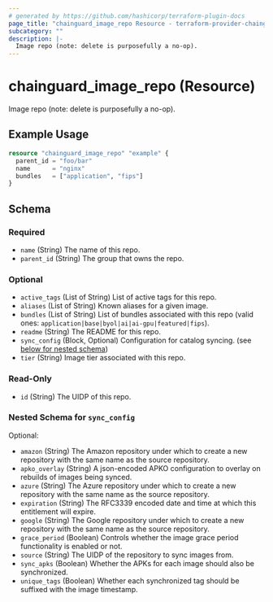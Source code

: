 ```yaml
---
# generated by https://github.com/hashicorp/terraform-plugin-docs
page_title: "chainguard_image_repo Resource - terraform-provider-chainguard"
subcategory: ""
description: |-
  Image repo (note: delete is purposefully a no-op).
---
```


# chainguard_image_repo (Resource)

Image repo (note: delete is purposefully a no-op).

## Example Usage

```terraform
resource "chainguard_image_repo" "example" {
  parent_id = "foo/bar"
  name      = "nginx"
  bundles   = ["application", "fips"]
}
```

<!-- schema generated by tfplugindocs -->
## Schema

### Required

- `name` (String) The name of this repo.
- `parent_id` (String) The group that owns the repo.

### Optional

- `active_tags` (List of String) List of active tags for this repo.
- `aliases` (List of String) Known aliases for a given image.
- `bundles` (List of String) List of bundles associated with this repo (valid ones: `application|base|byol|ai|ai-gpu|featured|fips`).
- `readme` (String) The README for this repo.
- `sync_config` (Block, Optional) Configuration for catalog syncing. (see [below for nested schema](#nestedblock--sync_config))
- `tier` (String) Image tier associated with this repo.

### Read-Only

- `id` (String) The UIDP of this repo.

<a id="nestedblock--sync_config"></a>
### Nested Schema for `sync_config`

Optional:

- `amazon` (String) The Amazon repository under which to create a new repository with the same name as the source repository.
- `apko_overlay` (String) A json-encoded APKO configuration to overlay on rebuilds of images being synced.
- `azure` (String) The Azure repository under which to create a new repository with the same name as the source repository.
- `expiration` (String) The RFC3339 encoded date and time at which this entitlement will expire.
- `google` (String) The Google repository under which to create a new repository with the same name as the source repository.
- `grace_period` (Boolean) Controls whether the image grace period functionality is enabled or not.
- `source` (String) The UIDP of the repository to sync images from.
- `sync_apks` (Boolean) Whether the APKs for each image should also be synchronized.
- `unique_tags` (Boolean) Whether each synchronized tag should be suffixed with the image timestamp.
